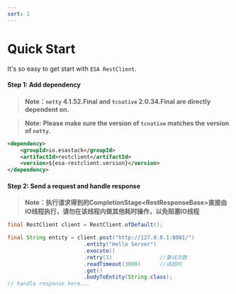 ```yaml
---
sort: 1
---
```


# Quick Start
It's so easy to get start with `ESA RestClient`.

#### Step 1: Add dependency
> **Note：`netty` 4.1.52.Final and `tcnative` 2.0.34.Final are directly dependent on.**

> **Note: Please make sure the version of `tcnative` matches the version of `netty`.**


```xml
<dependency>
    <groupId>io.esastack</groupId>
    <artifactId>restclient</artifactId>
    <version>${esa-restclient.version}</version>
</dependency>
```

#### Step 2: Send a request and handle response
> **Note：执行请求得到的CompletionStage<RestResponseBase\>直接由IO线程执行，请勿在该线程内做其他耗时操作，以免阻塞IO线程**

```java
final RestClient client = RestClient.ofDefault();

final String entity = client.post("http://127.0.0.1:8081/")
                        .entity("Hello Server")
                        .execute()
                        .retry(3)               //重试次数
                        .readTimeout(3000)      //读超时
                        .get()
                        .bodyToEntity(String.class);
// handle response here...
```
